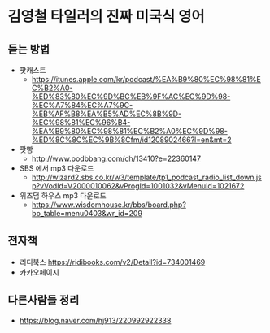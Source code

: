 # 김영철 타일러의 진짜 미국식 영어

## 듣는 방법
* 팟캐스트
  * https://itunes.apple.com/kr/podcast/%EA%B9%80%EC%98%81%EC%B2%A0-%ED%83%80%EC%9D%BC%EB%9F%AC%EC%9D%98-%EC%A7%84%EC%A7%9C-%EB%AF%B8%EA%B5%AD%EC%8B%9D-%EC%98%81%EC%96%B4-%EA%B9%80%EC%98%81%EC%B2%A0%EC%9D%98-%ED%8C%8C%EC%9B%8Cfm/id1208902466?l=en&mt=2
* 팟빵
  * http://www.podbbang.com/ch/13410?e=22360147
* SBS 에서 mp3 다운로드
  * http://wizard2.sbs.co.kr/w3/template/tp1_podcast_radio_list_down.jsp?vVodId=V2000010062&vProgId=1001032&vMenuId=1021672
* 위즈덤 하우스 mp3 다운로드
  * https://www.wisdomhouse.kr/bbs/board.php?bo_table=menu0403&wr_id=209
  
## 전자책
* 리디북스 https://ridibooks.com/v2/Detail?id=734001469
* 카카오페이지

## 다른사람들 정리
* https://blog.naver.com/hj913/220992922338